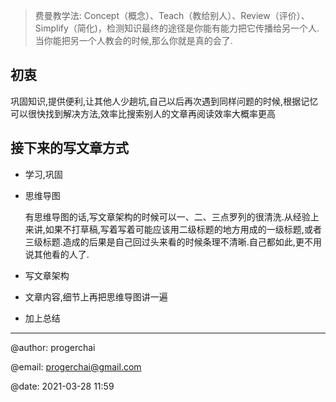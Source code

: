 > 费曼教学法: Concept（概念）、Teach（教给别人）、Review（评价）、Simplify（简化)，检测知识最终的途径是你能有能力把它传播给另一个人.当你能把另一个人教会的时候,那么你就是真的会了.

## 初衷

巩固知识,提供便利,让其他人少趟坑,自己以后再次遇到同样问题的时候,根据记忆可以很快找到解决方法,效率比搜索别人的文章再阅读效率大概率更高

## 接下来的写文章方式

- 学习,巩固
- 思维导图

  有思维导图的话,写文章架构的时候可以一、二、三点罗列的很清洗.从经验上来讲,如果不打草稿,写着写着可能应该用二级标题的地方用成的一级标题,或者三级标题.造成的后果是自己回过头来看的时候条理不清晰.自己都如此,更不用说其他看的人了.

- 写文章架构
- 文章内容,细节上再把思维导图讲一遍
- 加上总结

---

@author: progerchai

@email: progerchai@gmail.com

@date: 2021-03-28 11:59
